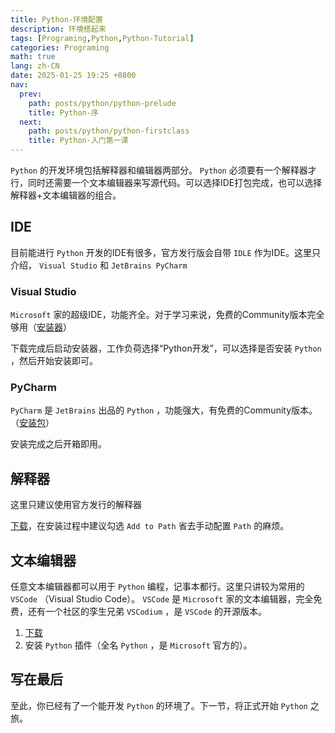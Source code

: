 ```yaml
---
title: Python-环境配置
description: 环境搭起来
tags: [Programing,Python,Python-Tutorial]
categories: Programing
math: true
lang: zh-CN
date: 2025-01-25 19:25 +0800
nav:
  prev:
    path: posts/python/python-prelude
    title: Python-序
  next:
    path: posts/python/python-firstclass
    title: Python-入门第一课
--- 
```


 `Python` 的开发环境包括解释器和编辑器两部分。 `Python` 必须要有一个解释器才行，同时还需要一个文本编辑器来写源代码。可以选择IDE打包完成，也可以选择解释器+文本编辑器的组合。

## IDE

目前能进行 `Python` 开发的IDE有很多，官方发行版会自带 `IDLE` 作为IDE。这里只介绍， `Visual Studio` 和 `JetBrains PyCharm`

### Visual Studio

 `Microsoft` 家的超级IDE，功能齐全。对于学习来说，免费的Community版本完全够用（[安装器](https://visualstudio.microsoft.com/thank-you-downloading-visual-studio/?sku=Community&channel=Release&version=VS2022&source=VSLandingPage&cid=2030&passive=false)）

下载完成后启动安装器，工作负荷选择“Python开发”，可以选择是否安装 `Python` ，然后开始安装即可。

### PyCharm

 `PyCharm` 是 `JetBrains` 出品的 `Python` ，功能强大，有免费的Community版本。（[安装包](https://www.jetbrains.com/pycharm/download/other.html)）

安装完成之后开箱即用。

## 解释器

这里只建议使用官方发行的解释器

[下载](https://www.python.org/ftp/python/3.13.1/python-3.13.1-amd64.exe)，在安装过程中建议勾选 `Add to Path` 省去手动配置 `Path` 的麻烦。

## 文本编辑器

任意文本编辑器都可以用于 `Python` 编程，记事本都行。这里只讲较为常用的 `VSCode` （Visual Studio Code）。 `VSCode` 是 `Microsoft` 家的文本编辑器，完全免费，还有一个社区的孪生兄弟 `VSCodium` ，是 `VSCode` 的开源版本。

1. [下载](https://code.visualstudio.com/docs/?dv=win64user)
2. 安装 `Python` 插件（全名 `Python` ，是 `Microsoft` 官方的）。

## 写在最后

至此，你已经有了一个能开发 `Python` 的环境了。下一节，将正式开始 `Python` 之旅。
